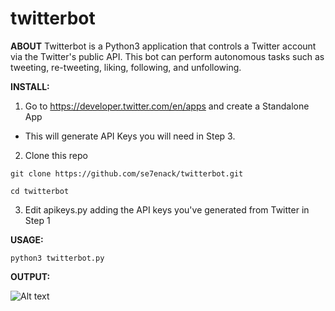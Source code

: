 # twitterbot

**ABOUT**
Twitterbot is a Python3 application that controls a Twitter account via the Twitter's public API. This bot can perform autonomous tasks such as tweeting, re-tweeting, liking, following, and unfollowing.

**INSTALL:**
1. Go to https://developer.twitter.com/en/apps and create a Standalone App
- This will generate API Keys you will need in Step 3.
2. Clone this repo

```git clone https://github.com/se7enack/twitterbot.git```

```cd twitterbot```

3. Edit apikeys.py adding the API keys you've generated from Twitter in Step 1


**USAGE:**

```python3 twitterbot.py```


**OUTPUT:**

![Alt text](https://github.com/se7enack/twitterbot/blob/main/!screencapture.png?raw=true?raw=true "twitterbot")

